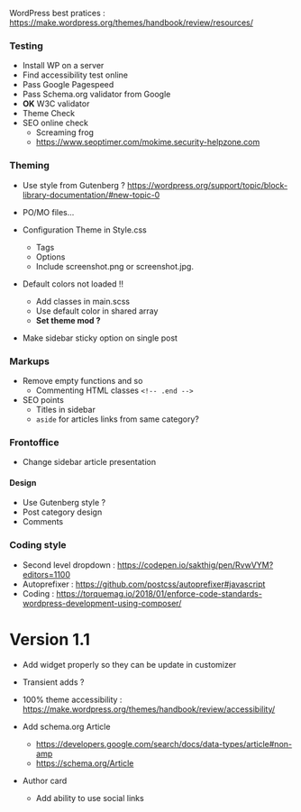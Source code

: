 
WordPress best pratices : https://make.wordpress.org/themes/handbook/review/resources/

### Testing

* Install WP on a server
* Find accessibility test online
* Pass Google Pagespeed
* Pass Schema.org validator from Google
* **OK** W3C validator
* Theme Check
* SEO online check
  * Screaming frog
  * https://www.seoptimer.com/mokime.security-helpzone.com 

### Theming

* Use style from Gutenberg ? https://wordpress.org/support/topic/block-library-documentation/#new-topic-0
* PO/MO files... 
* Configuration Theme in Style.css
  * Tags
  * Options 
  * Include screenshot.png or screenshot.jpg.

* Default colors not loaded !!
    * Add classes in main.scss
    * Use default color in shared array
    * **Set theme mod ?**
 * Make sidebar sticky option on single post   
 
### Markups

* Remove empty functions and so
    * Commenting HTML classes `<!-- .end -->`
* SEO points
  * Titles in sidebar
  * `aside` for articles links from same category?

 ### Frontoffice
 
* Change sidebar article presentation

#### Design

* Use Gutenberg style ?
* Post category design
* Comments

### Coding style

* Second level dropdown : https://codepen.io/sakthig/pen/RvwVYM?editors=1100
* Autoprefixer : https://github.com/postcss/autoprefixer#javascript
* Coding : https://torquemag.io/2018/01/enforce-code-standards-wordpress-development-using-composer/

# Version 1.1

* Add widget properly so they can be update in customizer
* Transient adds ?
* 100% theme accessibility : https://make.wordpress.org/themes/handbook/review/accessibility/
* Add schema.org Article
  * https://developers.google.com/search/docs/data-types/article#non-amp
  * https://schema.org/Article
 
* Author card
    * Add ability to use social links
